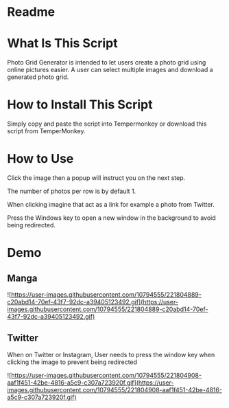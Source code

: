 # Readme

# What Is This Script

Photo Grid Generator is intended to let users create a photo grid using online pictures easier. A user can select multiple images and download a generated photo grid. 

# How to Install This Script

Simply copy and paste the script into Tempermonkey or download this script from TemperMonkey. 

# How to Use

Click the image then a popup will instruct you on the next step.

The number of photos per row is by default 1.

When clicking imagine that act as a link for example a photo from Twitter.

Press the Windows key to open a new window in the background to avoid being redirected. 

# Demo

## Manga

![https://user-images.githubusercontent.com/10794555/221804889-c20abd14-70ef-43f7-92dc-a39405123492.gif](https://user-images.githubusercontent.com/10794555/221804889-c20abd14-70ef-43f7-92dc-a39405123492.gif)

## Twitter

When on Twitter or Instagram, User needs to press the window key when clicking the image to prevent being redirected 

![https://user-images.githubusercontent.com/10794555/221804908-aaf1f451-42be-4816-a5c9-c307a723920f.gif](https://user-images.githubusercontent.com/10794555/221804908-aaf1f451-42be-4816-a5c9-c307a723920f.gif)
